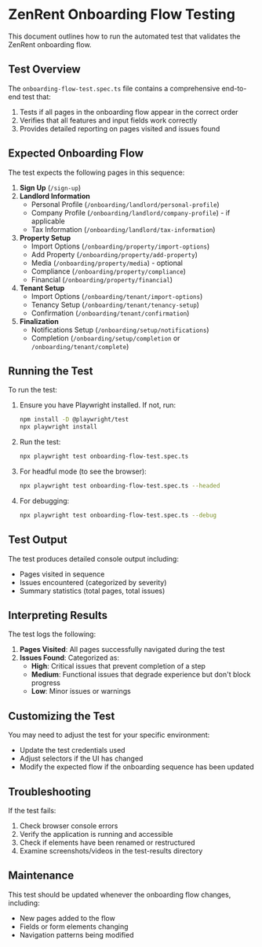 # ZenRent Onboarding Flow Testing

This document outlines how to run the automated test that validates the ZenRent onboarding flow.

## Test Overview

The `onboarding-flow-test.spec.ts` file contains a comprehensive end-to-end test that:

1. Tests if all pages in the onboarding flow appear in the correct order
2. Verifies that all features and input fields work correctly
3. Provides detailed reporting on pages visited and issues found

## Expected Onboarding Flow

The test expects the following pages in this sequence:

1. **Sign Up** (`/sign-up`)
2. **Landlord Information**
   - Personal Profile (`/onboarding/landlord/personal-profile`)
   - Company Profile (`/onboarding/landlord/company-profile`) - if applicable
   - Tax Information (`/onboarding/landlord/tax-information`)
3. **Property Setup**
   - Import Options (`/onboarding/property/import-options`)
   - Add Property (`/onboarding/property/add-property`)
   - Media (`/onboarding/property/media`) - optional
   - Compliance (`/onboarding/property/compliance`)
   - Financial (`/onboarding/property/financial`)
4. **Tenant Setup**
   - Import Options (`/onboarding/tenant/import-options`)
   - Tenancy Setup (`/onboarding/tenant/tenancy-setup`)
   - Confirmation (`/onboarding/tenant/confirmation`)
5. **Finalization**
   - Notifications Setup (`/onboarding/setup/notifications`)
   - Completion (`/onboarding/setup/completion` or `/onboarding/tenant/complete`)

## Running the Test

To run the test:

1. Ensure you have Playwright installed. If not, run:
   ```bash
   npm install -D @playwright/test
   npx playwright install
   ```

2. Run the test:
   ```bash
   npx playwright test onboarding-flow-test.spec.ts
   ```

3. For headful mode (to see the browser):
   ```bash
   npx playwright test onboarding-flow-test.spec.ts --headed
   ```

4. For debugging:
   ```bash
   npx playwright test onboarding-flow-test.spec.ts --debug
   ```

## Test Output

The test produces detailed console output including:
- Pages visited in sequence
- Issues encountered (categorized by severity)
- Summary statistics (total pages, total issues)

## Interpreting Results

The test logs the following:

1. **Pages Visited**: All pages successfully navigated during the test
2. **Issues Found**: Categorized as:
   - **High**: Critical issues that prevent completion of a step
   - **Medium**: Functional issues that degrade experience but don't block progress
   - **Low**: Minor issues or warnings

## Customizing the Test

You may need to adjust the test for your specific environment:

- Update the test credentials used
- Adjust selectors if the UI has changed
- Modify the expected flow if the onboarding sequence has been updated

## Troubleshooting

If the test fails:

1. Check browser console errors
2. Verify the application is running and accessible
3. Check if elements have been renamed or restructured
4. Examine screenshots/videos in the test-results directory

## Maintenance

This test should be updated whenever the onboarding flow changes, including:
- New pages added to the flow
- Fields or form elements changing
- Navigation patterns being modified 